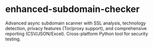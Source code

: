 # enhanced-subdomain-checker
Advanced async subdomain scanner with SSL analysis, technology detection, privacy features (Tor/proxy support), and comprehensive reporting (CSV/JSON/Excel). Cross-platform Python tool for security testing.
